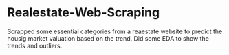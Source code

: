 # Realestate-Web-Scraping

Scrapped some essential categories from a reaestate website to predict the housig market valuation based on the trend.
Did some EDA to show the trends and outliers. 
